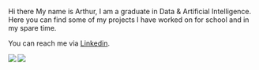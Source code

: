 Hi there
My name is Arthur, I am a graduate in Data & Artificial Intelligence. Here you can find some of my projects I have worked on for school and in my spare time.

You can reach me via [Linkedin](https://www.linkedin.com/in/arthur-linsen/).

<img align="left" src="https://github-readme-stats.vercel.app/api/top-langs/?username=linsenarthur-projects&theme=dark" />
<img align="" src="https://github-readme-stats.vercel.app/api?username=linsenarthur-projects&show_icons=true&include_all_commits=true&theme=dark" />
